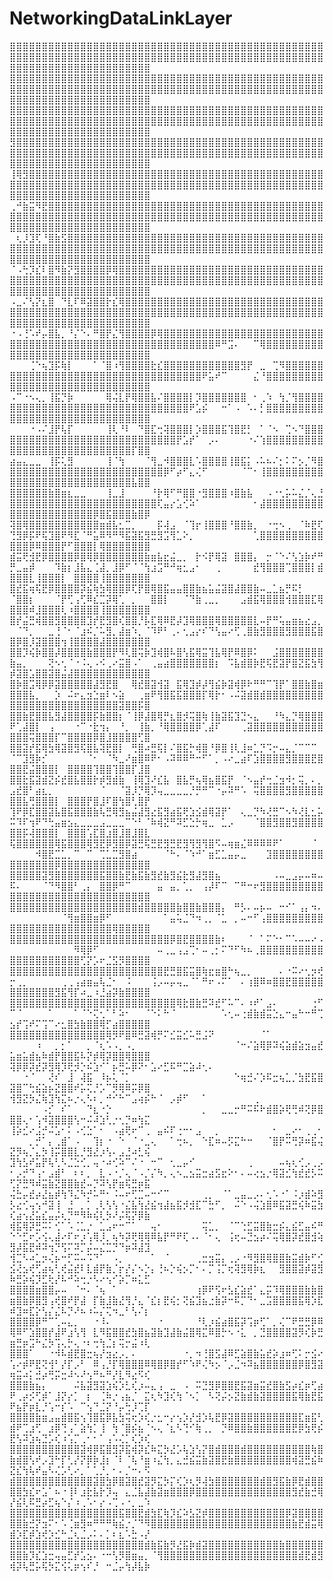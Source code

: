 # NetworkingDataLinkLayer
⣿⣿⣿⣿⣿⣿⣿⣿⣿⣿⣿⣿⣿⣿⣿⣿⣿⣿⣿⣿⣿⣿⣿⣿⣿⣿⣿⣿⣿⣿⣿⣿⣿⣿⣿⣿⣿⣿⣿⣿⣿⣿⣿⣿⣿⣿⣿⣿⣿⣿⣿⣿⣿⣿⣿⣿⣿⣿⣿⣿⣿⣿⣿⣿⣿⣿⣿⣿⣿⣿⣿⣿⣿⣿⣿⣿⣿⣿⣿⣿⣿⣿⣿⣿⣿⣿⣿⣿⣿⣿⣿⣿⣿⣿⣿⣿⣿⣿⣿⣿⣿⣿⣿⣿⣿⣿⣿⣿⣿⣿⣿⣿⣿⣿⣿⣿⣿⣿⣿⣿
⣿⣿⣿⣿⣿⣿⣿⣿⣿⣿⣿⣿⣿⣿⣿⣿⣿⣿⣿⣿⣿⣿⣿⣿⣿⣿⣿⣿⣿⣿⣿⣿⣿⣿⣿⣿⣿⣿⣿⣿⣿⣿⣿⣿⣿⣿⣿⣿⣿⣿⣿⣿⣿⣿⣿⣿⣿⣿⣿⣿⣿⣿⣿⣿⣿⣿⣿⣿⣿⣿⣿⣿⣿⣿⣿⣿⣿⣿⣿⣿⣿⣿⣿⣿⣿⣿⣿⣿⣿⣿⣿⣿⣿⣿⣿⣿⣿⣿⣿⣿⣿⣿⣿⣿⣿⣿⣿⣿⣿⣿⣿⣿⣿⣿⣿⣿⣿⣿⣿⣿
⣿⣿⣿⣿⣿⣿⣿⣿⣿⣿⣿⣿⣿⣿⣿⣿⣿⣿⣿⣿⣿⣿⣿⣿⣿⣿⣿⣿⣿⣿⣿⣿⣿⣿⣿⣿⣿⣿⣿⣿⣿⣿⣿⣿⣿⣿⣿⣿⣿⣿⣿⣿⣿⣿⣿⣿⣿⣿⣿⣿⣿⣿⣿⣿⣿⣿⣿⣿⣿⣿⣿⣿⣿⣿⣿⣿⣿⣿⣿⣿⣿⣿⣿⣿⣿⣿⣿⣿⣿⣿⣿⣿⣿⣿⣿⣿⣿⣿⣿⣿⣿⣿⣿⣿⣿⣿⣿⣿⣿⣿⣿⣿⣿⣿⣿⣿⣿⣿⣿⣿
⣻⣿⣿⣿⣿⣿⣿⣿⣿⣿⣿⣿⣿⣿⣿⣿⣿⣿⣿⣿⣿⣿⣿⣿⣿⣿⣿⣿⣿⣿⣿⣿⣿⣿⣿⣿⣿⣿⣿⣿⣿⣿⣿⣿⣿⣿⣿⣿⣿⣿⣿⣿⣿⣿⣿⣿⣿⣿⣿⣿⣿⣿⣿⣿⣿⣿⣿⣿⣿⣿⣿⣿⣿⣿⣿⣿⣿⣿⣿⣿⣿⣿⣿⣿⣿⣿⣿⣿⣿⣿⣿⣿⣿⣿⣿⣿⣿⣿⣿⣿⣿⣿⣿⣿⣿⣿⣿⣿⣿⣿⣿⣿⣿⣿⣿⣿⣿⣿⣿⣿
⢸⢿⣻⣿⣿⣿⣿⣿⣿⣿⣿⣿⣿⣿⣿⣿⣿⣿⣿⣿⣿⣿⣿⣿⣿⣿⣿⣿⣿⣿⣿⣿⣿⣿⣿⣿⣿⣿⣿⣿⣿⣿⣿⣿⣿⣿⣿⣿⣿⣿⣿⣿⣿⣿⣿⣿⣿⣿⣿⣿⣿⣿⣿⣿⣿⣿⣿⣿⣿⣿⣿⣿⣿⣿⣿⣿⣿⣿⣿⣿⣿⣿⣿⣿⣿⣿⣿⣿⣿⣿⣿⣿⣿⣿⣿⣿⣿⣿⣿⣿⣿⣿⣿⣿⣿⣿⣿⣿⣿⣿⣿⣿⣿⣿⣿⣿⣿⣿⣿⣿
⢀⠚⣷⣭⠻⣟⣿⣿⣿⣿⣿⣿⣿⣿⣿⣿⣿⣿⣿⣿⣿⣿⣿⣿⣿⣿⣿⣿⣿⣿⣿⣿⣿⣿⣿⣿⣿⣿⣿⣿⣿⣿⣿⣿⣿⣿⣿⣿⣿⣿⣿⣿⣿⣿⣿⣿⣿⣿⣿⣿⣿⣿⣿⣿⣿⣿⣿⣿⣿⣿⣿⣿⣿⣿⣿⣿⣿⣿⣿⣿⣿⣿⣿⣿⣿⣿⣿⣿⣿⣿⣿⣿⣿⣿⣿⣿⣿⣿⣿⣿⣿⣿⣿⣿⣿⣿⣿⣿⣿⣿⣿⣿⣿⣿⣿⣿⣿⣿⣿⣿
⠀⢆⡸⣹⢏⠘⣿⣷⣫⣿⣿⣿⣿⣿⣿⣿⣿⣿⣿⣿⣿⣿⣿⣿⣿⣿⣿⣿⣿⣿⣿⣿⣿⣿⣿⣿⣿⣿⣿⣿⣿⣿⣿⣿⣿⣿⣿⣿⣿⣿⣿⣿⣿⣿⣿⣿⣿⣿⣿⣿⣿⣿⣿⣿⣿⣿⣿⣿⣿⣿⣿⣿⣿⣿⣿⣿⣿⣿⣿⣿⣿⣿⣿⣿⣿⣿⣿⣿⣿⣿⣿⣿⣿⣿⣿⣿⣿⣿⣿⣿⣿⣿⣿⣿⣿⣿⣿⣿⣿⣿⣿⣿⣿⣿⣿⣿⣿⣿⣿⣿
⠈⠠⢓⡹⣎⠇⣿⠻⣷⡝⣻⣿⣿⣿⣿⡿⢿⣿⣿⣿⣿⣿⣿⣿⣿⣿⣿⣿⣿⣿⣿⣿⣿⣿⣿⣿⣿⣿⣿⣿⣿⣿⣿⣿⣿⣿⣿⣿⣿⣿⣿⣿⣿⣿⣿⣿⣿⣿⣿⣿⣿⣿⣿⣿⣿⣿⣿⣿⣿⣿⣿⣿⣿⣿⣿⣿⣿⣿⣿⣿⣿⣿⣿⣿⣿⣿⣿⣿⣿⣿⣿⣿⣿⣿⣿⣿⣿⣿⣿⣿⣿⣿⣿⣿⣿⣿⣿⣿⣿⣿⣿⣿⣿⣿⣿⣿⣿⣿⣿⣿
⠠⣀⠌⢣⡝⣆⣿⠀⠙⣇⠏⠿⣽⣿⣿⡗⣎⢿⣿⣿⣿⣿⣿⣿⣿⣿⣿⣿⣿⣿⣿⣿⣿⣿⣿⣿⣿⣿⣿⣿⣿⣿⣿⣿⣿⣿⣿⣿⣿⣿⣿⣿⣿⣿⣿⣿⣿⣿⣿⣿⣿⣿⣿⣿⣿⣿⣿⣿⣿⣿⣿⣿⣿⣿⣿⣿⣿⣿⣿⣿⣿⣿⣿⣿⣿⣿⣿⣿⣿⣿⣿⣿⣿⣿⣿⣿⣿⣿⣿⣿⣿⣿⣿⣿⣿⣿⣿⣿⣿⣿⣿⣿⣿⣿⣿⣿⣿⣿⣿⣿
⠐⠠⢘⠡⠞⡤⣿⣧⡀⠘⡌⠑⠄⠛⣿⡟⣌⢻⣿⣿⣿⣿⡿⢿⣿⣿⣿⣿⣿⣿⣿⣿⣿⣿⣿⣿⣿⣿⣿⣿⣿⣿⣿⣿⣿⣿⣿⣿⣿⣿⣿⣿⣿⣿⣿⣿⣿⣿⣿⣿⣿⣿⣿⣿⣿⣿⣿⣿⣿⣿⣿⣿⣿⣿⣿⣿⣿⣿⣿⣿⣿⠿⠛⣩⠄⠀⠀⠉⢿⣿⣿⣿⣿⣿⣿⣿⣿⣿⣿⣿⣿⣿⣿⣿⣿⣿⣿⣿⣿⣿⣿⣿⣿⣿⣿⣿⣿⣿⣿⣿
⠀⠀⠀⢈⠑⢦⣹⡯⢷⡇⠀⠀⠀⠁⠈⣿⠰⢻⣿⣿⣿⣿⣗⣎⣿⣿⣿⣿⣿⣿⣿⣿⣿⣿⣿⣿⣻⡟⠀⣀⠀⢉⠻⣿⣿⣿⣿⣿⣿⣿⣿⣿⣿⣿⣿⣿⣿⣿⣿⣿⣿⣿⣿⣿⣿⣿⣿⣿⣿⣿⣿⣿⣿⣿⣿⣿⣿⣿⣿⠟⣥⠞⠉⠀⠀⠀⠀⣌⠘⣿⣿⣿⣿⣿⣿⣿⣿⣿⣿⣿⣿⣿⣿⣿⣿⣿⣿⣿⣿⣿⣿⣿⣿⣿⣿⣿⣿⣿⣿⣿
⠠⠉⠐⠢⢄⡀⢸⣯⡙⡷⠀⠀⠀⠀⠀⢿⢬⣇⡟⢿⣿⣿⣧⠌⣿⣿⣿⣿⡇⡹⣿⣿⣿⣿⣿⣿⣿⠀⠂⢀⠱⠀⢳⡈⢻⣿⣿⣿⣿⣿⣿⣿⣿⣿⣿⣿⣿⣿⣿⣿⣿⣿⣿⣿⣿⣿⣿⣿⣿⣿⣿⣿⣿⣿⣿⣿⣿⠟⣡⡮⠀⠀⠒⠁⠠⠀⠡⠄⡃⣿⣿⣿⣿⣿⣿⣿⣿⣿⣿⣿⣿⣿⣿⣿⣿⣿⣿⣿⣿⣿⣿⣿⣿⣿⣿⣿⣿⣿⣿⣿
⠀⠀⠀⠐⠠⠌⣸⡟⢧⡏⠀⠀⠀⠀⠀⢸⢇⠘⠇⠀⠙⣿⣏⢒⢽⣿⣿⣿⡇⡱⣿⣿⣿⣯⢹⣿⣟⡃⠀⠁⠈⠢⠀⢉⠢⠙⣿⣿⣿⣿⣿⣿⣿⣿⣿⣿⣿⣿⣿⣿⣿⣿⣿⣿⣿⣿⣿⣿⣿⣿⣿⣿⣿⣿⣿⡟⣡⡞⠁⠀⡠⠄⠀⠀⠀⠀⠐⠌⢱⣿⣿⣿⣿⣿⣿⣿⣿⣿⣿⣿⣿⣿⣿⣿⣿⣿⣿⣿⣿⣿⣿⣿⣿⣿⣿⣿⣿⡏⣿⣿
⣴⣤⣄⣀⣀⠀⢸⡯⢅⣻⠀⠀⠀⠀⠀⢸⠈⢳⠀⠀⠀⠈⢻⣀⠺⣿⣿⣿⣇⠡⣿⣿⣿⣿⢸⣿⣯⡅⠠⠥⠦⠌⡂⠅⠍⡢⡈⠻⣿⣿⣿⣿⣿⣿⣿⣿⣿⣿⣿⣿⣿⣿⣿⣿⣿⣿⣿⣿⣿⣿⣿⣿⣿⡿⠋⡴⠋⣄⢌⠋⠀⠀⠀⠀⠀⠈⠉⠂⢸⣿⣿⣿⣿⣿⣿⣿⣿⣿⣿⣿⣿⣿⣿⣿⣿⣿⣿⣿⣿⣿⣿⣿⣿⣿⣿⣿⣿⣧⣿⣿
⣿⣿⣿⣿⣿⣿⣷⣿⣶⣆⣀⣀⠀⠀⠀⢸⣀⣸⠀⠀⠀⠀⠘⡗⢿⠋⠛⣿⣿⠐⣻⣿⣿⣿⠰⣿⣷⣧⠀⠀⠠⠐⢂⡥⠥⣌⡈⢄⣘⣿⣿⣿⣿⣿⣿⣿⣿⣿⣿⣿⣿⣿⣿⣿⣿⣿⣿⣿⣿⣿⣿⣿⢏⣤⡔⣡⢊⠵⠁⠀⠀⠀⠀⠀⠀⠀⠀⠂⣼⣿⣿⣿⣿⣿⣿⣿⣿⣿⣿⣿⣿⣿⣿⣿⣿⣿⣿⣿⣿⣿⣿⡿⣿⣯⣿⣿⣿⣷⣿⡿
⢽⣿⢿⣿⣿⣿⣿⣿⣿⣿⣿⣿⣿⣿⣶⣾⣧⣂⣉⡀⠀⠀⠀⡯⢼⣠⠀⠈⢹⡖⢸⣿⣿⣿⠘⣿⣿⣷⡀⠀⠐⢒⠢⢀⠀⠈⠷⣟⢏⢙⣻⡿⡯⠟⢯⣹⣿⠟⠻⣏⠈⠛⣥⠿⠻⠛⠻⣯⣽⣯⣻⣛⣻⣩⢻⣁⠕⡀⠀⠀⠀⠀⠀⠀⠀⠀⠀⢁⣿⣿⣿⣿⣿⣿⣿⣿⣿⣿⣿⣿⣿⡿⠿⣿⣿⣿⡟⠋⣿⣿⣿⡇⢿⣿⣿⣿⣿⣿⣿⣿
⣾⣭⢟⣺⣟⡿⣿⣿⣿⣿⡿⣿⢿⡿⣿⣿⣿⣿⣿⣿⣿⣷⣶⣧⣖⣬⣀⡀⠀⡗⠪⡟⢿⣽⠀⣿⣿⣿⡄⠀⡒⠈⠑⠌⢣⣱⡷⠞⠛⡛⣀⣤⡾⠀⠀⠀⠹⣷⡆⣸⣧⣄⢈⣼⡀⣸⡿⠋⠈⠈⢳⣰⣩⠛⠚⢶⣂⣠⠂⠀⠀⢀⠀⠀⠀⠀⠀⣞⢻⣿⣿⣿⢉⣿⣿⣿⡇⣾⣿⣿⣿⣇⢸⣿⣿⣿⡇⠀⣿⣿⣿⣿⢸⣿⣿⣿⣿⣿⣿⣿
⣿⣞⣯⢶⢯⣟⡿⣿⣿⣿⣿⡽⣮⢷⣳⢿⣿⣿⡿⢏⡟⣿⢿⣿⣯⣤⣤⣿⣿⣷⣦⣥⣬⣽⣿⣼⣿⣿⣷⠤⣀⣁⣦⡛⠯⡃⠀⠀⠀⠈⣿⣿⡆⠀⠀⠀⠈⡟⢋⢠⢋⠿⣎⣉⡽⢿⢁⠀⡀⠀⠀⣿⣿⡇⠀⠀⠈⠙⣷⢀⣀⡀⠀⠀⠀⣠⣾⣯⢿⣿⣿⣿⢺⣿⣿⣿⣏⢿⣿⣿⣿⠾⣸⣿⣿⣿⢇⠰⣿⣿⣿⣿⢸⣿⣿⣿⣿⣿⣿⣿
⣿⡞⣬⣛⢾⣿⣿⣻⣿⣿⣿⣿⣹⡞⣟⣻⣿⢎⣿⣿⡘⡧⣏⢿⠿⣟⡼⣹⢿⣿⣿⣿⢿⣿⣿⣿⣿⣿⣇⠤⡟⠛⢥⣤⣶⣦⣔⣠⡀⠀⠈⠙⡀⠀⠀⣀⢘⠈⠂⠈⣰⠮⡈⠥⣻⡀⣼⣶⠱⡀⠈⠹⠟⠃⢀⠄⢂⣠⡔⠎⠙⢣⣤⠔⢋⢀⣿⣷⣻⣿⣿⣿⣻⣿⣿⣿⣯⣿⣿⡿⣿⡸⣽⣿⣿⣿⢲⢸⣿⣿⣿⣿⣼⣿⣿⣿⣿⣿⣿⣿
⣿⣿⡹⢮⡷⣿⣿⡼⣿⣿⣿⣿⣷⣿⣿⣿⡟⠻⢇⣿⢭⡷⣹⢾⣿⠧⣿⢣⣯⢿⣭⢹⣧⢿⡟⠿⣿⡿⠅⠀⠀⣨⣿⣿⣿⣿⣿⣿⣿⣷⣤⡀⠀⠀⠀⢝⠢⢂⠈⠐⠨⢄⠠⠪⢀⠔⣭⣿⠠⠁⠀⢀⣤⣴⣿⣿⣿⣿⣿⣿⣿⡆⠀⠩⣧⣾⣿⡷⣟⢯⣟⣽⡟⣿⣝⣯⣳⢻⡾⣽⣿⣡⣿⣿⣽⣿⣬⣼⣿⣿⣿⣿⣿⣿⣿⣿⣿⣿⣿⣿
⣿⡷⣿⣩⢿⡿⡿⣽⣿⣿⣿⣿⣿⣼⣻⣟⣿⠀⠀⢿⣞⣿⣽⢺⣽⠀⣯⢿⣹⡾⡼⢻⣮⡷⣽⢾⡿⠗⠛⠛⠉⢹⡟⠁⣿⣿⣷⣿⣶⣿⣿⣿⣧⡀⠀⠀⡱⠀⠬⠖⣄⣲⣑⣶⠇⠢⣵⠀⠀⢀⣶⠟⢻⣿⣯⣯⣿⣿⣿⡏⢿⡗⠂⠠⠬⣽⣾⣿⣾⣿⣿⣿⣿⣿⣿⣿⣿⣿⣿⣿⣿⣿⣿⣿⣿⣿⣿⣿⣿⣿⣿⣿⣿⣿⣿⣽⣿⣿⡯⣿
⣿⣿⣷⣟⣿⣿⣧⣻⣼⣿⣿⣿⣿⡯⣷⣿⣿⡆⠈⢸⡿⣼⣿⢿⡛⣆⣿⡺⢭⣿⢷⢸⣷⣽⣯⣹⣙⠢⣄⠀⠀⠘⠳⣄⡙⢿⣿⣿⣿⠟⢁⣼⣿⡇⠀⢠⠀⠀⠀⠐⠉⠐⣗⢲⡄⠀⠘⡀⠀⢸⣷⡀⠘⢿⣿⣿⣿⣿⡿⢁⣼⠏⠀⠀⠀⢀⣽⣿⣿⣿⣿⣿⣿⣿⣿⣿⣿⣿⣿⣿⣿⢭⣿⣿⣿⡏⠉⣿⣿⣿⣿⡿⣿⣸⣿⣿⣿⣿⢋⣿
⣿⣿⣽⡞⣯⢿⣳⢿⣽⣿⣻⢯⣿⣧⢽⣟⣿⡇⠀⢛⣿⠴⣛⢯⡇⠌⣿⣯⡓⢾⣿⠘⡿⣿⢸⢇⣸⠶⣁⡙⠩⡒⠤⣄⡈⠉⠉⠉⠀⠈⠉⣹⣻⡷⡊⠀⠀⠀⠀⠀⠀⠈⠂⠀⠈⠳⣀⠜⣶⣿⠿⠟⠂⠠⠽⠿⠿⠛⠒⠋⠁⡀⠠⠔⣀⣴⠏⣱⣿⣿⣿⣿⣻⣿⣿⣿⣟⣿⣿⣿⣟⣬⣿⣿⣿⡇⠀⣿⣿⣿⣿⢹⣿⣿⢹⣿⣿⡏⣸⣿
⣿⣿⣗⣯⣽⣾⣝⡮⣞⣿⣧⣿⣿⡗⡾⣻⣾⣷⠀⢸⢿⣹⠜⣎⣧⠀⣿⣧⡛⢦⢿⣦⣿⣯⡟⠀⠈⠢⣤⡞⢒⣈⣲⠺⡂⢭⡀⠄⡀⣠⣞⣿⠃⣴⣆⡀⠀⠀⠀⠀⠀⠀⠀⠈⠀⠀⠈⣽⡸⡙⢿⡹⢤⣀⣀⣀⣀⡘⡛⠛⠉⠐⡤⠽⠛⠡⠀⢭⣿⣿⣿⣿⣻⣿⣿⣿⣿⣿⣿⣿⣧⢛⣿⣿⣿⡇⠀⣿⣿⣿⡟⣿⣸⠏⣿⢳⣿⢃⣿⡟
⢹⠟⡿⣏⣿⣿⣽⣧⣿⣯⣿⣿⣿⣷⢧⣛⢿⣻⣦⣬⣼⣻⣔⣯⣻⣴⣯⢟⣱⣪⣾⢿⣽⡟⠁⠀⢄⣀⡙⠳⢜⣛⠉⠢⠳⢜⣇⣂⡥⠭⠹⠏⢲⠟⠙⢓⣤⣶⣢⣄⣀⣀⣀⣠⣀⣀⣀⠉⠑⠃⠈⠷⢾⣝⠛⠽⣋⣑⡓⢶⣀⠀⣁⡠⠀⠀⠀⠈⣿⣿⣻⣿⣿⣻⣿⣿⣿⣿⣿⣿⡯⢼⣿⣿⣿⡇⠀⣿⣿⣿⢡⣏⣿⣰⣿⣸⣿⣸⣿⣇
⢯⣿⣿⣿⣿⣿⣿⢿⣯⣿⣿⣿⢿⣻⣟⡿⣻⣿⡿⣽⣛⢯⣛⣟⣻⣛⣟⣻⢻⣻⢻⣿⠫⠤⢶⣶⣌⠿⠿⠿⠿⠟⠁⠀⠀⠀⠀⠈⠀⠀⠀⠀⠀⠺⣿⣟⣉⣁⡀⠉⠀⠉⠀⢉⣁⣉⣻⣿⣴⠀⠀⠀⠀⠈⠓⠄⠈⠱⠚⠁⣶⣋⣁⣤⡤⣀⠀⠀⠀⣹⣿⣿⣿⣿⣿⣿⣿⣿⣿⣿⣿⣿⣿⣿⣿⡿⣿⣿⣿⣿⣿⣿⣿⣿⣿⣿⣿⣿⣿⣿
⣿⣿⣿⣿⣿⣽⣻⣿⣿⣿⣿⣿⣿⣿⣯⣿⣿⣷⣟⣷⣯⣷⣻⣞⣷⣻⣮⣗⣻⣼⣻⣿⣦⠀⠀⠀⠀⠀⠀⠀⠀⠠⠤⣀⣠⡤⠤⠶⠤⠯⠄⠀⠀⠀⠈⠙⠻⣿⣿⠃⢀⡄⠀⣿⣿⡿⠛⠉⠀⠀⠀⠀⣤⠀⣤⡀⢁⡀⠀⢠⡼⠏⠉⠀⠉⠛⠒⠖⣻⣿⣿⣿⣿⣿⣿⣿⣿⣿⣿⣿⣿⣿⣿⣿⣿⣿⣿⣿⣿⣿⣿⣿⣿⣿⣿⣿⣿⣿⣿⣿
⣿⣿⣿⣿⣿⣿⣿⣿⣿⣿⣿⣿⣿⣿⣿⣿⣿⣿⣿⣿⣾⣿⣿⣿⣿⣿⣷⣿⣿⣷⣿⣿⣿⡄⠀⠛⡣⠄⠤⡦⠤⠀⠒⠊⠁⢠⡄⠲⠄⠀⠀⠀⠀⠀⠀⠀⠀⠈⢻⣶⣿⣿⣶⡿⠋⠀⠀⠀⠀⠀⠀⠀⠀⠁⣤⢥⣈⠙⠲⢀⡀⠈⣁⠀⡀⠤⠒⠋⢠⣿⣿⣿⣿⣿⣿⣿⣿⣿⣿⣿⣿⣿⣿⣿⣿⣿⣿⣿⣿⣿⣿⣿⣿⣿⢿⣿⣿⣿⣿⣿
⣿⣿⣿⣿⣿⣿⣿⣿⣿⣿⣿⣿⣿⣿⣿⣿⣿⣿⣿⣿⣿⣿⣿⣿⣿⡿⣿⣟⣿⣿⣿⣿⣷⠆⠀⠀⠀⠈⠀⠁⠍⠑⠂⠉⠡⠤⠤⠔⠠⠀⠀⠀⠀⠀⠀⠀⠀⠀⠀⠻⢿⡿⠋⠀⠀⠀⠀⠀⠀⠀⠀⠀⠤⢀⣀⢠⣠⢉⠂⠤⢀⡂⠍⠙⠋⠳⠦⢀⣿⣿⣿⣿⣿⣿⣿⣿⣿⣿⣿⣿⣿⣿⣿⣿⣿⣿⣿⣿⣿⢋⡝⡡⠖⣈⣫⡻⣿⣿⣿⣿
⣿⣿⣿⣿⣿⣿⣿⣿⣿⣿⣿⣿⣿⣿⣿⣿⣿⣿⣿⣿⣿⣿⣿⣿⣟⣛⣿⣯⣭⣿⢷⣖⣶⣿⠓⢦⣀⡀⠀⠀⠀⠀⠄⠐⠭⠔⢂⡲⢞⡒⢀⡀⠀⠀⠀⠀⠀⢀⢀⢠⣴⣶⣤⢧⣈⠂⠀⠨⠀⠀⠀⢨⡠⠤⡤⢤⣀⠈⠁⠛⠖⠠⠍⠁⠀⠄⢰⣿⠿⠶⣿⣿⣟⣿⣿⣿⣿⣿⣿⣿⣿⣿⣿⣿⣿⣻⣯⢻⡏⠴⣀⠰⣘⣴⡽⣷⣿⣿⣿⣿
⣿⣿⣿⣿⣿⣿⣿⣿⣿⣿⣿⣿⣿⣿⣿⣿⣿⣿⣿⣿⣿⣿⣿⣿⣿⣿⢿⣗⣿⣷⣛⠽⣞⠋⠥⠉⠄⠰⠞⠁⣠⠄⠀⠀⠀⠀⠀⢐⠋⠉⠈⠀⠀⠀⠀⠁⠀⠀⠀⠁⠈⠑⢍⢂⠁⠃⠵⠂⠀⠀⠈⠑⠅⠓⠈⠀⠀⠀⠀⠀⠀⠀⠡⢂⠤⢐⣾⣷⣾⣭⣑⣄⠒⣤⠓⠒⠛⢉⣢⡞⢩⠞⠍⢩⠉⠔⣂⣿⣳⣷⣿⣿⢿⡋⣴⣿⣿⣿⣿⣿
⣿⣿⣿⣿⣿⣿⣿⣿⣿⣿⣿⣿⣿⣿⣿⢿⡻⠟⣿⠿⣛⣽⢾⡛⠍⣊⣭⣊⠥⣛⣨⠝⠀⠀⠀⠀⠀⠀⠀⠈⠁⠀⠀⠀⠀⠀⠀⠀⠀⠀⠀⠀⠀⠰⠀⠀⡀⡂⠁⠀⠀⡀⠈⢆⠡⠠⡀⠠⡀⠀⠀⠀⠀⠀⠀⠀⠀⠀⠀⠀⠀⠀⠀⠀⠈⠒⠌⣵⢿⡿⠽⢮⣵⣾⣵⣲⣤⣞⣥⣶⣥⣾⣦⠷⣾⡟⣿⣿⣯⠧⡝⡾⢿⡽⣿⣿⢿⣿⣿⣿
⢽⡿⡿⡽⣞⡽⣻⢿⡹⢟⡺⡑⠮⣱⠊⠁⡦⣛⠥⡿⠝⠂⣡⠔⣋⠯⠛⣉⣵⠼⢂⠄⠀⠀⠀⠀⠀⠀⠀⠀⠀⠀⠀⠀⠀⠀⠀⠀⠀⠀⠀⠐⠈⠀⠀⢜⠎⠀⣸⠀⢼⣯⠀⠸⡦⢅⠈⡁⠀⠀⠀⠀⠀⠀⠀⠀⠀⠀⠀⠀⠀⠀⠀⠀⠑⢶⣚⠌⡱⠯⣒⢦⣁⡈⣳⣟⣯⣿⣽⣿⠉⢓⣮⣵⡦⣝⣿⣿⠞⡥⢍⡘⡡⠉⡻⢿⠿⡭⡿⣿
⢺⣻⣝⡳⣌⢷⣹⢳⣍⠦⡐⢄⠣⠆⡀⠚⠊⠓⠉⣠⢴⡮⠓⠈⠀⡠⡾⠋⠀⠀⠁⠀⠀⠀⠀⠀⠀⠀⢀⠀⠀⠀⠀⠀⠀⠀⠀⠀⠀⠀⠀⠀⠀⠀⠠⡊⠀⠎⠁⠀⠀⠙⣆⠐⡑⠀⠀⠀⠀⠀⠀⠀⠀⠀⠀⠀⠀⠀⠀⡀⠀⠀⣀⣀⡒⠛⠭⠯⠗⣾⣿⡵⢟⢛⠾⢝⡿⣿⣿⣿⢄⠂⢡⠺⣽⣿⣿⣿⢣⠒⠬⠼⣱⢃⡐⢂⡙⠶⢳⣍
⢸⡵⣊⠔⣨⡚⠬⣡⠂⠅⠠⢊⣑⠁⠂⠀⠠⣴⢟⠖⠉⢀⠀⣤⠮⠏⢐⠒⠂⣠⠀⠀⡀⠀⠀⠀⠀⠀⠀⠀⠀⠂⠀⣀⠔⠂⢀⢀⠂⠀⠀⠀⡀⡚⠁⡄⢀⣾⠁⠠⠀⠀⢹⡆⠐⠀⠑⠀⠈⠐⣀⢄⠀⠀⠁⢒⠦⡀⠀⠑⣏⠶⠤⡫⣍⠓⠒⠀⠀⠈⣿⡟⠭⢛⡽⠶⣯⢬⣝⡻⢦⡈⣄⡳⢸⡭⣿⣿⣇⡘⣻⣜⡰⢣⠄⣠⣘⠴⣃⢮
⣹⢳⣣⠞⣥⡟⢧⢃⠣⣈⣑⢊⡀⢤⠐⠴⢊⠵⠉⠌⠐⠀⠒⠉⠀⢂⣀⡤⠊⠀⠀⠀⠀⠀⠀⠀⠀⢀⠀⠀⠀⠀⠤⢦⢆⢊⡠⢀⡠⠂⡠⡚⠙⢠⠂⣠⣾⠃⠀⠆⠆⡀⠀⣇⠠⠐⡈⢄⠈⠠⡈⡌⠳⡀⢄⠢⣀⣢⣭⣒⣴⣫⣖⠕⠂⠄⠤⢔⣢⡐⢿⣽⣊⢳⣞⣞⡣⠭⢋⡝⣛⠻⠾⣭⣷⣝⣿⣿⣷⣞⠤⡙⠽⢣⡟⣶⢯⣛⡶⣯
⢬⣓⡤⣞⡴⣜⣦⡾⢳⠹⣌⠳⡚⠥⠛⠂⠨⠤⠖⢋⣉⠤⠒⠊⠉⠀⠀⠀⠀⠀⢀⡀⠀⠈⠁⣀⣤⣀⡠⠄⢂⠡⠐⠁⠨⡰⣾⠵⣻⡣⣔⢊⢤⢢⠚⣽⢸⠀⣘⠀⡀⡁⢀⢇⢣⢣⠐⣌⣧⢳⣜⣮⢲⣼⣦⣯⡺⣺⣏⠉⣓⠋⡀⠀⠬⠑⠠⢬⣱⣿⠿⣯⣽⣛⢮⠷⣭⣳⢎⣴⢢⣜⣥⣎⣤⡬⢆⡙⠛⠻⠷⢮⢇⡳⠜⡬⢯⡝⡿⣷
⢾⣯⢿⡽⣛⠭⠅⢊⠁⠡⢈⣁⡐⠀⣁⣠⠖⠒⠉⠁⠀⠀⢤⠂⠀⠀⠀⠀⠀⠀⢭⣁⡀⠀⠈⠉⢑⣋⣭⣿⣷⣒⡮⣄⣮⣋⣤⠮⠛⠑⠑⣋⠖⡡⢪⢄⣼⠔⠏⠖⡰⢡⢿⡸⡀⢦⠳⡽⢟⢿⢿⠿⣧⡟⠛⠟⢏⠠⠄⠈⠂⢄⠀⢨⢖⠤⣙⣢⡴⠌⢭⢿⣿⡽⣞⣿⣺⢵⣻⡼⣯⣟⠾⠽⢲⡙⢫⠍⠽⡉⡬⠤⣌⣉⡙⠙⡶⠽⣼⣹
⢺⣉⠣⠴⣁⡲⢌⡦⠒⡋⠭⠤⠩⠙⠁⠀⠠⡀⠀⠀⠀⠀⠁⠀⠈⠀⠀⠀⠀⢀⣒⣲⣭⡄⢀⡠⠐⠻⣻⣿⢿⣿⣿⣷⣭⣾⡷⠋⢊⣪⢜⣢⢞⢋⣴⢦⢃⢞⣬⣞⠇⣇⣾⡟⣷⡈⡖⡜⡌⠢⡑⡄⢘⠦⡑⢮⡢⡉⠂⠄⡉⢨⡉⢖⢽⣻⢿⡷⣆⠀⠀⣻⣿⣿⣽⡾⣽⣻⠷⣛⡵⢮⡹⣋⢗⡜⠧⠚⠵⢒⡐⠣⠔⢢⠊⡵⡉⠶⣅⣋
⣿⣿⣿⣿⣶⣿⣿⡤⠤⠀⠈⠒⠄⠈⢦⠀⠁⠀⠀⠀⠀⠀⠀⠀⠀⠀⠀⠀⠀⢰⡿⠟⢫⠖⣣⣎⣵⣞⠁⣄⡭⠹⢿⣿⣿⣿⣷⣷⣿⣶⣿⣷⡿⣿⣻⢠⢞⣿⠞⡟⣼⠀⡏⣷⣸⣷⣜⢻⡘⣄⠈⣎⡆⣟⢮⡂⢝⣮⣹⣦⣐⣷⡽⠒⠯⡉⠙⠂⣀⣩⣿⣿⣿⣿⣯⢿⡱⣏⠾⣹⠶⣏⡕⢣⡌⣌⠧⡙⠜⠦⠰⠥⡌⢍⠲⣀⠃⢣⠌⡆
⣿⣿⣿⣿⡿⠛⠉⢁⠤⣄⡀⠀⠀⠐⠸⠄⠀⠀⠀⠀⠀⠀⠀⠐⠀⠀⠀⠀⠀⠘⢇⡰⣮⣴⣿⣯⡽⢩⡶⢋⠁⡀⢌⠉⠟⣛⣛⡿⠿⢿⠿⠋⣱⣿⣿⡞⣼⠟⣰⢣⢻⠀⣇⠻⣯⣿⣿⣞⣳⣿⣦⣽⣷⣹⣼⣷⣬⣿⢿⣍⠿⣿⡓⠢⠐⣅⠀⡀⣙⣿⣿⣿⣿⣽⡻⢎⡷⣛⣶⣛⡶⣩⠓⣌⡳⢩⢄⡓⢄⠐⠆⢒⢳⣈⡆⢭⡒⣬⠰⢇
⣿⣿⣿⠁⠀⠀⠐⠺⠧⣾⣟⣿⣒⢦⡜⣲⣔⡠⡀⠄⠀⠀⠀⠀⠀⠀⠀⠐⡀⠲⢘⣿⣫⣼⠿⣋⣵⣿⣷⣥⣞⡵⣰⠶⢋⠅⡒⣪⠔⢡⠔⡾⠟⣟⢝⢺⠃⡜⡏⡠⠃⠀⠿⢠⡘⡏⢿⣿⣿⣿⠿⢿⣿⡿⣿⡞⠋⠱⠟⢌⠳⡢⠈⡠⣈⠲⠽⣦⣿⣿⣿⣿⣿⣿⡿⣿⣻⣽⢶⣭⠴⡅⣚⡴⢛⡭⣒⠼⠢⠜⢢⠛⠦⠛⡜⣇⠻⣔⠫⢎
⣿⣿⣿⣷⣦⡄⠀⠀⠀⠀⠬⣧⣽⣻⣽⣱⢮⡱⣃⢎⡰⠤⣄⢠⠀⣀⠀⠠⠀⠭⣙⣻⡿⣿⣿⣟⣯⣽⣶⣭⣞⣿⣷⣫⡴⣎⡶⢋⣴⠟⢀⡴⡪⢋⡾⠁⣸⡝⡔⡁⠀⡆⠀⢈⠷⡐⢠⣦⡈⠀⣍⢆⠳⣹⢎⢳⠈⠢⡁⠀⠣⢝⡬⡢⣝⣷⣾⣷⣽⣿⣿⣿⣿⣯⢿⣷⣟⣯⠟⣦⡟⡶⣇⡘⢡⠒⡎⠡⠀⠉⢢⠙⣈⡝⠘⡤⢓⡸⢉⡏
⣿⣿⣿⣿⣷⣶⣠⣤⣾⣿⣯⢢⢹⣿⣯⡿⣧⣳⢭⢖⡱⢎⡐⣂⠒⡔⢢⡱⡜⣺⡱⢧⣟⡿⣽⣿⣿⣿⣿⣿⣿⣿⣿⣿⣿⣏⣶⣯⢃⣾⠟⢉⣰⢋⠀⣰⡿⢙⢠⠁⣵⢳⡁⢸⠀⢳⠈⣿⡮⣦⠈⠢⢄⠈⣆⠣⢙⠊⢷⢀⡀⠀⡙⠿⣿⣿⣷⣿⣿⣿⣿⣿⣿⣟⡿⣳⢟⡮⣟⢣⠽⣱⢦⣙⡡⢎⠰⢡⡉⢀⠂⠂⠁⢠⠡⢌⡁⢎⡱⢎
⣿⣿⣿⣿⣿⣿⣿⣿⣿⣿⣿⣽⢾⡿⣯⣿⣻⡽⣯⢾⡽⣎⠷⣍⡳⣜⡡⢧⣱⢣⡝⣿⣾⣿⣿⣿⣾⣿⣿⣿⣿⣿⣿⣿⣿⣿⣿⢷⣿⣷⣾⣿⢣⠞⡠⣹⠓⡏⢃⡜⡝⡿⡷⣸⡆⠈⠇⠈⢧⠘⣶⠰⣌⢳⡀⣄⣚⣮⣭⣷⣽⣿⣟⣷⣿⣿⣿⣿⣿⣿⣿⣿⣿⢾⣽⣛⣮⠷⣝⣎⢳⢧⠞⣤⠣⢌⡡⢃⠔⡀⠁⢁⡘⡀⠂⠄⡈⠒⠄⠫
⣾⣿⣿⣿⣿⣿⣿⣿⣿⣿⣿⣿⣿⣽⣿⣳⡿⣿⣽⣿⣞⣽⡻⣍⡳⡍⢎⡱⢆⡻⢼⣳⣿⣿⣿⣿⣿⣿⣿⣾⣿⣻⣯⣷⡿⣟⣾⣿⣿⣿⣿⣳⣎⠖⣡⠁⠦⠐⢸⠇⣰⣗⣧⡗⡹⢤⠀⣄⣈⣧⣼⣷⣽⣶⣿⣿⣿⡿⣿⣿⣿⣿⣿⣿⣿⣿⣿⣿⣿⣿⣿⣿⣿⣻⣞⣷⣚⢿⡜⣮⢇⠯⣛⡴⣋⢦⠑⡌⠰⢀⠡⠂⡔⠠⢉⠠⠐⡀⣀⠱
⣿⣿⣿⣿⣿⣿⣿⣿⣿⣿⣿⣿⣿⣿⣿⣿⣿⣯⣿⣿⣟⣾⣳⣏⢷⡹⣎⠵⣣⣝⡾⣿⣿⣿⣿⣿⣿⣿⣿⣿⣿⣿⣿⡿⣽⣿⣿⣿⣿⣿⣿⣷⣚⡝⣲⠍⠂⠡⢈⣶⣻⠶⠛⠛⠛⢷⣮⡐⡈⠙⠻⣿⣿⣿⣿⣿⣿⣿⣿⣿⣿⣿⣿⣿⣿⣿⣿⣿⣿⣿⣿⣿⣿⣷⣟⣾⣭⢿⣾⡱⣏⡾⣱⢞⡱⣊⠓⣈⢆⣈⡠⠅⠄⡁⠆⣆⠡⣓⠠⡜
⣿⣿⣿⣿⣿⣿⣿⣿⣿⣿⣿⣿⣿⣿⣿⣿⣿⣿⣿⣿⣿⣾⣷⣯⣷⡻⣜⣯⡷⣾⣽⣿⣿⣿⣿⣿⣿⣿⣿⣿⣿⣿⣷⣿⣿⣿⣿⣿⣿⣿⣿⣷⡹⣎⣱⣒⢤⣤⣋⡞⣡⣢⠄⠐⠒⢣⡻⣿⣶⣤⡀⠈⢻⣿⣿⣿⣿⣿⣿⣿⣿⣿⣿⣿⣿⣿⣿⣿⣿⣿⣿⣿⣿⣿⣾⣟⣾⣻⢾⡽⢧⣛⡥⢯⡳⣍⢪⢅⡶⢢⠎⡘⠀⠒⣈⡤⢳⡼⣧⡷
